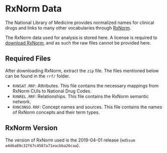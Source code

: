 # RxNorm Data

The National Library of Medicine provides normalized names for clinical drugs and links to many other vocabularies through [RxNorm](https://www.nlm.nih.gov/research/umls/rxnorm/).

The RxNorm data used for analysis is stored here. A license is required to [download RxNorm](https://www.nlm.nih.gov/research/umls/rxnorm/docs/rxnormfiles.html), and as such the raw files cannot be provided here.

## Required Files

After downloading RxNorm, extract the `zip` file. The files mentioned below can be found in the `rrf/` folder.

* `RXNSAT.RRF`: Attributes. This file contains the necessary mappings from RxNorm CUIs to National Drug Codes.
* `RXNREL.RRF`: Relationships. This file contains the RxNorm semantic network.
* `RXNCONSO.RRF`: Concept names and sources. This file contains the names of RxNorm concepts and their term types.

## RxNorm Version

The version of RxNorm used is the 2019-04-01 release (`md5sum a4d6a89c32f67c4587a71eacbba26caa`).
